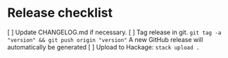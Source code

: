 # Release checklist

[ ] Update CHANGELOG.md if necessary.
[ ] Tag release in git.
    `git tag -a "version" && git push origin "version"`
    A new GitHub release will automatically be generated
[ ] Upload to Hackage:
    `stack upload .`
